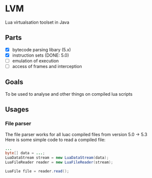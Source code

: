# LVM
Lua virtualsation toolset in Java

## Parts
- [x] bytecode parsing libary (5.x)
- [x] instruction sets (DONE: 5.0)
- [ ] emulation of execution
- [ ] access of frames and interception

## Goals
To be used to analyse and other things on compiled lua scripts

## Usages

### File parser
The file parser works for all luac compiled files from version 5.0 -> 5.3   
Here is some simple code to read a compiled file:
```java
...
byte[] data = ...;
LuaDataStream stream = new LuaDataStream(data);
LuaFileReader reader = new LuaFileReader(stream);

LuaFile file = reader.read();
```

